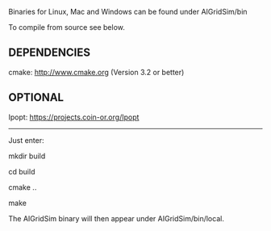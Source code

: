 Binaries for Linux, Mac and Windows can be found under AIGridSim/bin

To compile from source see below.

DEPENDENCIES
-------

cmake: http://www.cmake.org (Version 3.2 or better)

OPTIONAL
-------

Ipopt: https://projects.coin-or.org/Ipopt

-------
Just enter:

mkdir build

cd build

cmake ..

make

The AIGridSim binary will then appear under AIGridSim/bin/local.
